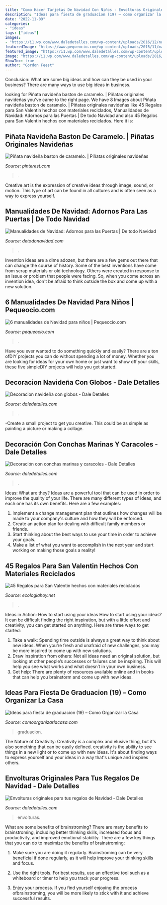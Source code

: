 ```yaml
---
title: "Como Hacer Tarjetas De Navidad Con Niños - Envolturas Originales Para Tus Regalos De Navidad"
description: "Ideas para fiesta de graduacion (19) – como organizar la casa"
date: "2022-11-09"
categories:
- "ideas"
tags: ["ideas"]
images:
- "https://i1.wp.com/www.daledetalles.com/wp-content/uploads/2016/12/navidad-con-globos8.jpg"
featuredImage: "https://www.pequeocio.com/wp-content/uploads/2015/11/manualidades-navidad-2.jpg"
featured_image: "https://i1.wp.com/www.daledetalles.com/wp-content/uploads/2016/09/manualidades-con-conchas-de-mar15.jpg?resize=600%2C600"
image: "https://i1.wp.com/www.daledetalles.com/wp-content/uploads/2016/09/manualidades-con-conchas-de-mar15.jpg?resize=600%2C600"
ShowToc: true
author: "Gordon Feest"
---
```



Conclusion: What are some big ideas and how can they be used in your business?
There are many ways to use big ideas in business.

	

		
looking for Piñata navideña baston de caramelo. | Piñatas originales navideñas you've came to the right page. We have 8 Images about Piñata navideña baston de caramelo. | Piñatas originales navideñas like 45 Regalos para San Valentin hechos con materiales reciclados, Manualidades de Navidad: Adornos para las Puertas | De todo Navidad and also 45 Regalos para San Valentin hechos con materiales reciclados. Here it is:
		
    
## Piñata Navideña Baston De Caramelo. | Piñatas Originales Navideñas

<img loading=lazy src="https://i.pinimg.com/736x/53/d5/ab/53d5abeb28893d04488067400f60f3f5.jpg" onerror="this.onerror=null;this.src='https://tse1.mm.bing.net/th?id=OIP.1S6FUeNpZrjx-AuJsYU2KgHaML&amp;pid=15.1';" alt="Piñata navideña baston de caramelo. | Piñatas originales navideñas">

_Source: pinterest.com_

>. 

	

Creative art is the expression of creative ideas through image, sound, or motion. This type of art can be found in all cultures and is often seen as a way to express yourself.

    
## Manualidades De Navidad: Adornos Para Las Puertas | De Todo Navidad

<img loading=lazy src="http://www.detodonavidad.com/wp-content/uploads/2012/11/Manualidades-de-Navidad-Adornos-para-las-Puertas-10.jpg" onerror="this.onerror=null;this.src='https://tse3.mm.bing.net/th?id=OIP.laipunm_mdBBdDmwPhdnxgAAAA&amp;pid=15.1';" alt="Manualidades de Navidad: Adornos para las Puertas | De todo Navidad">

_Source: detodonavidad.com_

>. 

	

Invention ideas are a dime adozen, but there are a few gems out there that can change the course of history. Some of the best inventions have come from scrap materials or old technology. Others were created in response to an issue or problem that people were facing. So, when you come across an invention idea, don't be afraid to think outside the box and come up with a new solution.

    
## 6 Manualidades De Navidad Para Niños | Pequeocio.com

<img loading=lazy src="https://www.pequeocio.com/wp-content/uploads/2015/11/manualidades-navidad-2.jpg" onerror="this.onerror=null;this.src='https://tse2.mm.bing.net/th?id=OIP.SFKFZsvYZOyg9ixz2FTXJQHaLH&amp;pid=15.1';" alt="6 manualidades de Navidad para niños | Pequeocio.com">

_Source: pequeocio.com_

>. 

	

Have you ever wanted to do something quickly and easily? There are a ton ofDIY projects you can do without spending a lot of money. Whether you are looking for ideas for your own home or just want to show off your skills, these five simpleDIY projects will help you get started.

    
## Decoracion Navideña Con Globos - Dale Detalles

<img loading=lazy src="https://i1.wp.com/www.daledetalles.com/wp-content/uploads/2016/12/navidad-con-globos8.jpg" onerror="this.onerror=null;this.src='https://tse2.mm.bing.net/th?id=OIP.U-eCNBJThnDQDrEOGcHEhwHaJ4&amp;pid=15.1';" alt="Decoracion navideña con globos - Dale Detalles">

_Source: daledetalles.com_

>. 

	

-Create a small project to get you creative. This could be as simple as painting a picture or making a collage. 

    
## Decoración Con Conchas Marinas Y Caracoles - Dale Detalles

<img loading=lazy src="https://i1.wp.com/www.daledetalles.com/wp-content/uploads/2016/09/manualidades-con-conchas-de-mar15.jpg?resize=600%2C600" onerror="this.onerror=null;this.src='https://tse4.mm.bing.net/th?id=OIP.0DGIixVyuSidqUY_tsZ2HgHaHa&amp;pid=15.1';" alt="Decoración con conchas marinas y caracoles - Dale Detalles">

_Source: daledetalles.com_

>. 

	

Ideas: What are they?
Ideas are a powerful tool that can be used in order to improve the quality of your life. There are many different types of ideas, and each one has its own benefits. Here are a few examples: 
1. Implement a change management plan that outlines how changes will be made to your company's culture and how they will be enforced. 
2. Create an action plan for dealing with difficult family members or friends. 
3. Start thinking about the best ways to use your time in order to achieve your goals. 
4. Make a list of what you want to accomplish in the next year and start working on making those goals a reality!

    
## 45 Regalos Para San Valentin Hechos Con Materiales Reciclados

<img loading=lazy src="https://ecologiahoy.net/wp-content/uploads/2017/01/DIY-jarrones-cuerda.jpg" onerror="this.onerror=null;this.src='https://tse4.mm.bing.net/th?id=OIP.cCgP9YrNOgqwM7Nk3HPKtAHaKF&amp;pid=15.1';" alt="45 Regalos para San Valentin hechos con materiales reciclados">

_Source: ecologiahoy.net_

>. 

	

Ideas in Action: How to start using your ideas
How to start using your ideas? It can be difficult finding the right inspiration, but with a little effort and creativity, you can get started on anything. Here are three ways to get started: 
1. Take a walk: Spending time outside is always a great way to think about new ideas. When you’re fresh and unafraid of new challenges, you may be more inspired to come up with new solutions. 
2. Draw inspiration from others: Not all ideas need an original solution, but looking at other people’s successes or failures can be inspiring. This will help you see what works and what doesn’t in your own business. 
3. Get help: There are plenty of resources available online and in books that can help you brainstorm and come up with new ideas.

    
## Ideas Para Fiesta De Graduacion (19) – Como Organizar La Casa

<img loading=lazy src="https://comoorganizarlacasa.com/wp-content/uploads/2016/05/Ideas-para-fiesta-de-graduacion-19.jpg" onerror="this.onerror=null;this.src='https://tse3.mm.bing.net/th?id=OIP.rKUN0z2NU3KO9pJBiP1hYwHaJ5&amp;pid=15.1';" alt="Ideas para fiesta de graduacion (19) – Como Organizar la Casa">

_Source: comoorganizarlacasa.com_

>graduacion. 

	

The Nature of Creativity:
Creativity is a complex and elusive thing, but it's also something that can be easily defined. creativity is the ability to see things in a new light or to come up with new ideas. It's about finding ways to express yourself and your ideas in a way that's unique and inspires others.

    
## Envolturas Originales Para Tus Regalos De Navidad - Dale Detalles

<img loading=lazy src="https://i1.wp.com/www.daledetalles.com/wp-content/uploads/2016/11/ideas-para-bolsas-de-navidad15.jpg" onerror="this.onerror=null;this.src='https://tse2.mm.bing.net/th?id=OIP.RQWbQcIn3syzFn3Yo_lU7AHaNc&amp;pid=15.1';" alt="Envolturas originales para tus regalos de Navidad - Dale Detalles">

_Source: daledetalles.com_

>envolturas. 

	

What are some benefits of brainstroming?
There are many benefits to brainstroming, including better thinking skills, increased focus and productivity, and improved emotional stability. There are a few key things that you can do to maximize the benefits of brainstroming:
1. Make sure you are doing it regularly. Brainstroming can be very beneficial if done regularly, as it will help improve your thinking skills and focus.

2. Use the right tools. For best results, use an effective tool such as a whiteboard or timer to help you track your progress.

3. Enjoy your process. If you find yourself enjoying the process ofbrainstroming, you will be more likely to stick with it and achieve successful results.


